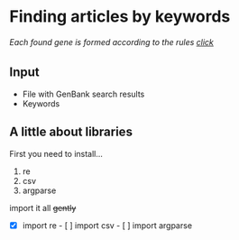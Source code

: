 # Finding articles by keywords

###### *Each found gene is formed according to the rules [click](https://www.ncbi.nlm.nih.gov/Sitemap/samplerecord.html)*

## Input

* File with GenBank search results 
* Keywords

## A little about libraries

First you need to install...

1. re
2. csv
3. argparse

import it all ~~gently~~

- [x] import re - [ ] import csv - [ ] import argparse 

